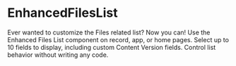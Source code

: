# EnhancedFilesList
Ever wanted to customize the Files related list? Now you can! Use the Enhanced Files List component on record, app, or home pages. Select up to 10 fields to display, including custom Content Version fields. Control list behavior without writing any code.
